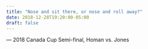 ```yaml
---
title: "Nose and sit there, or nose and roll away?"
date: 2018-12-28T19:20:00-05:00
draft: false
---
```

— 2018 Canada Cup Semi-final, Homan vs. Jones